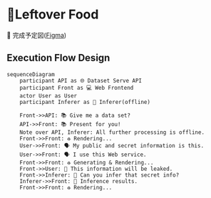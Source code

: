 # 🐛Leftover Food

🥇 完成予定図([Figma](https://www.figma.com/file/m9iscoo0Cu5jttis27hZ3f/%E5%80%8B%E4%BA%BA%E6%83%85%E5%A0%B1%E3%81%8C%E3%81%A9%E3%82%8C%E3%81%A0%E3%81%91%E6%BC%8F%E6%B4%A9%E3%81%99%E3%82%8B%E3%81%8B%E3%83%81%E3%82%A7%E3%83%83%E3%82%AF%E3%81%99%E3%82%8B%E3%83%84%E3%83%BC%E3%83%AB?node-id=0%3A1))

## Execution Flow Design

```mermaid
sequenceDiagram
    participant API as 🌐 Dataset Serve API
    participant Front as 💻 Web Frontend
    actor User as User
    participant Inferer as 🤖 Inferer(offline)

    Front->>API: 📚 Give me a data set?
    API->>Front: 📚 Present for you!
    Note over API, Inferer: All further processing is offline.
    Front->>Front: ♻️ Rendering...
    User->>Front: 🗣 My public and secret information is this.
    User->>Front: 🗣 I use this Web service.
    Front->>Front: ♻️ Generating & Rendering...
    Front->>User: 🥳 This information will be leaked.
    Front->>Inferer: 👶 Can you infer that secret info?
    Inferer->>Front: 👶 Inference results.
    Front->>Front: ♻️ Rendering...
```
